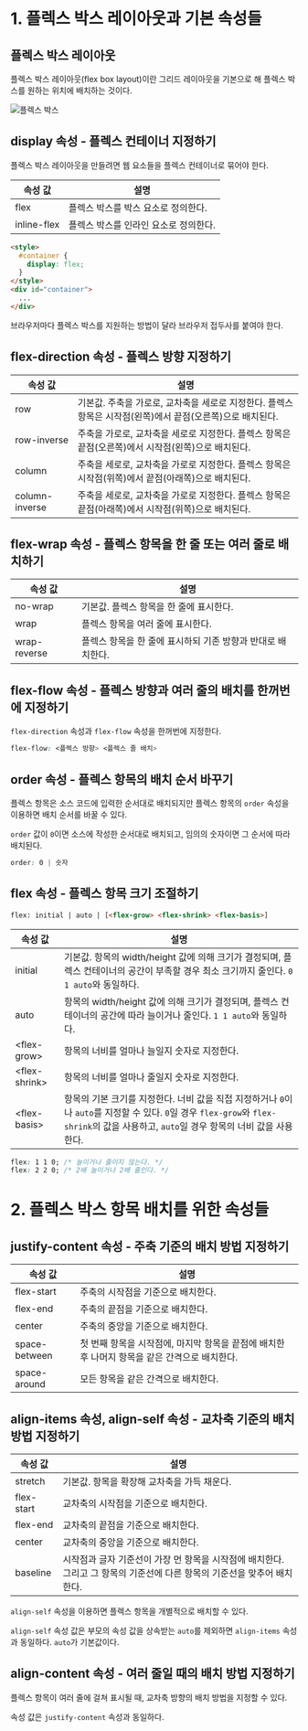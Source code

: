 # 1. 플렉스 박스 레이아웃과 기본 속성들
## 플렉스 박스 레이아웃
플렉스 박스 레이아웃(flex box layout)이란 그리드 레이아웃을 기본으로 해 플렉스 박스를 원하는 위치에 배치하는 것이다.

![플렉스 박스](https://user-images.githubusercontent.com/95019875/163906311-a5f5e884-7527-4562-92e3-bd98ca80646d.png)

## display 속성 - 플렉스 컨테이너 지정하기
플렉스 박스 레이아웃을 만들려면 웹 요소들을 플렉스 컨테이너로 묶어야 한다.

|속성 값|설명|
|---|---|
|flex|플렉스 박스를 박스 요소로 정의한다.|
|inline-flex|플렉스 박스를 인라인 요소로 정의한다.|

```html
<style>
  #container {
    display: flex;
  }
</style>
<div id="container">
  ...
</div>
```
브라우저마다 플렉스 박스를 지원하는 방법이 달라 브라우저 접두사를 붙여야 한다.

## flex-direction 속성 - 플렉스 방향 지정하기
|속성 값|설명|
|---|---|
|row|기본값. 주축을 가로로, 교차축을 세로로 지정한다. 플렉스 항목은 시작점(왼쪽)에서 끝점(오른쪽)으로 배치된다.|
|row-inverse|주축을 가로로, 교차축을 세로로 지정한다. 플렉스 항목은 끝점(오른쪽)에서 시작점(왼쪽)으로 배치된다.|
|column|주축을 세로로, 교차축을 가로로 지정한다. 플렉스 항목은 시작점(위쪽)에서 끝점(아래쪽)으로 배치된다.|
|column-inverse|주축을 세로로, 교차축을 가로로 지정한다. 플렉스 항목은 끝점(아래쪽)에서 시작점(위쪽)으로 배치된다.|

## flex-wrap 속성 - 플렉스 항목을 한 줄 또는 여러 줄로 배치하기
|속성 값|설명|
|---|---|
|no-wrap|기본값. 플렉스 항목을 한 줄에 표시한다.|
|wrap|플렉스 항목을 여러 줄에 표시한다.|
|wrap-reverse|플렉스 항목을 한 줄에 표시하되 기존 방향과 반대로 배치한다.|

## flex-flow 속성 - 플렉스 방향과 여러 줄의 배치를 한꺼번에 지정하기
`flex-direction` 속성과 `flex-flow` 속성을 한꺼번에 지정한다.
```css
flex-flow: <플렉스 방향> <플렉스 줄 배치>
```

## order 속성 - 플렉스 항목의 배치 순서 바꾸기
플렉스 항목은 소스 코드에 입력한 순서대로 배치되지만 플렉스 항목의 `order` 속성을 이용하면 배치 순서를 바꿀 수 있다.

`order` 값이 `0`이면 소스에 작성한 순서대로 배치되고, 임의의 숫자이면 그 순서에 따라 배치된다.
```css
order: 0 | 숫자
```

## flex 속성 - 플렉스 항목 크기 조절하기
```html
flex: initial | auto | [<flex-grow> <flex-shrink> <flex-basis>]
```
|속성 값|설명|
|---|---|
|initial|기본값. 항목의 width/height 값에 의해 크기가 결정되며, 플렉스 컨테이너의 공간이 부족할 경우 최소 크기까지 줄인다. `0 1 auto`와 동일하다.|
|auto|항목의 width/height 값에 의해 크기가 결정되며, 플렉스 컨테이너의 공간에 따라 늘이거나 줄인다. `1 1 auto`와 동일하다.|
|\<flex-grow>|항목의 너비를 얼마나 늘일지 숫자로 지정한다.|
|\<flex-shrink>|항목의 너비를 얼마나 줄일지 숫자로 지정한다.|
|\<flex-basis>|항목의 기본 크기를 지정한다. 너비 값을 직접 지정하거나 `0`이나 `auto`를 지정할 수 있다. `0`일 경우 `flex-grow`와 `flex-shrink`의 값을 사용하고, `auto`일 경우 항목의 너비 값을 사용한다.|

```css
flex: 1 1 0; /* 늘이거나 줄이지 않는다. */
flex: 2 2 0; /* 2배 늘이거나 2배 줄인다. */
```
# 2. 플렉스 박스 항목 배치를 위한 속성들
## justify-content 속성 - 주축 기준의 배치 방법 지정하기
|속성 값|설명|
|---|---|
|flex-start|주축의 시작점을 기준으로 배치한다.|
|flex-end|주축의 끝점을 기준으로 배치한다.|
|center|주축의 중앙을 기준으로 배치한다.|
|space-between|첫 번째 항목을 시작점에, 마지막 항목을 끝점에 배치한 후 나머지 항목을 같은 간격으로 배치한다.|
|space-around|모든 항목을 같은 간격으로 배치한다.|

## align-items 속성, align-self 속성 - 교차축 기준의 배치 방법 지정하기
|속성 값|설명|
|---|---|
|stretch|기본값. 항목을 확장해 교차축을 가득 채운다.|
|flex-start|교차축의 시작점을 기준으로 배치한다.|
|flex-end|교차축의 끝점을 기준으로 배치한다.|
|center|교차축의 중앙을 기준으로 배치한다.|
|baseline|시작점과 글자 기준선이 가장 먼 항목을 시작점에 배치한다. 그리고 그 항목의 기준선에 다른 항목의 기준선을 맞추어 배치한다.|

`align-self` 속성을 이용하면 플렉스 항목을 개별적으로 배치할 수 있다.

`align-self` 속성 값은 부모의 속성 값을 상속받는 `auto`를 제외하면 `align-items` 속성과 동일하다. `auto`가 기본값이다.

## align-content 속성 - 여러 줄일 때의 배치 방법 지정하기
플렉스 항목이 여러 줄에 걸쳐 표시될 때, 교차축 방향의 배치 방법을 지정할 수 있다.

속성 값은 `justify-content` 속성과 동일하다.
